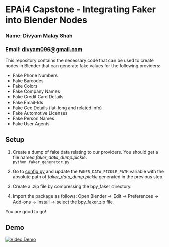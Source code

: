 # EPAi4 Capstone - Integrating Faker into Blender Nodes
### Name: Divyam Malay Shah
### Email: divyam096@gmail.com

This repository contains the necessary code that can be used to create nodes in Blender that can generate fake values
for the following providers:
-  Fake Phone Numbers
-  Fake Barcodes
-  Fake Colors
-  Fake Company Names
-  Fake Credit Card Details
-  Fake Email-Ids
-  Fake Geo Details (lat-long and related info)
-  Fake Automotive Licenses 
-  Fake Person Names
-  Fake User Agents


## Setup

1. Create a dump of fake data relating to our providers. You should get a file named *faker_data_dump.pickle*.<br>
``python faker_generator.py``

2. Go to [config.py](bpy_faker/config.py) and update the ``FAKER_DATA_PICKLE_PATH`` variable with the absolute path of
 *faker_data_dump.pickle* generated in the previous step.
 
3. Create a .zip file by compressing the bpy_faker directory.

4. Import the package as follows: Open Blender -> Edit -> Preferences -> Add-ons -> Install -> select the bpy_faker.zip 
file.

You are good to go!

## Demo
[![Video Demo](https://img.youtube.com/vi/FoKsFUS4tsA/0.jpg)](https://www.youtube.com/watch?v=FoKsFUS4tsA)



























